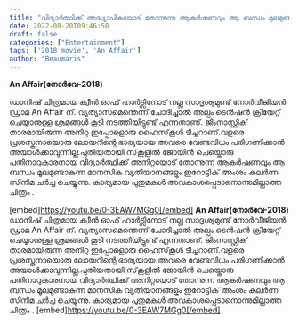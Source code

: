 ```yaml
---
title: "വിദ്യാർത്ഥിക്ക് അദ്ധ്യാപികയോട് തോന്നുന്ന ആകർഷണവും ആ ബന്ധം മൂലമുണ്ടാകുന്ന മാനസിക വ്യതിയാനങ്ങളും"
date: 2022-08-20T09:46:58
draft: false
categories: ["Entertainment"]
tags: ['2018 movie', 'An Affair']
author: "Beaumaris"
---
```


<strong>An Affair(നോർവേ-2018)</strong>

ഡാനിഷ് ചിത്രമായ ക്വീൻ ഓഫ് ഹാർട്സിനോട് നല്ല സാദൃശ്യമുണ്ട് നോർവീജിയൻ ഡ്രാമ An Affair ന്. വ്യത്യാസമെന്തെന്ന് ചോദിച്ചാൽ അല്പം ടെൻഷൻ ക്രിയേറ്റ് ചെയ്യാനുള്ള ശ്രമങ്ങൾ കൂടി നടത്തിയിട്ടുണ്ട് എന്നതാണ്. ജിംനാസ്റ്റിക് താരമായിരുന്ന അനിറ്റ ഇപ്പോളൊരു ഹൈസ്‌കൂൾ ടീച്ചറാണ്.വളരെ പ്രശസ്തനായൊരു ലോയറിന്റെ ഭാര്യയായ അവരെ വേണ്ടവിധം പരിഗണിക്കാൻ അയാൾക്കാവുന്നില്ല.പുതിയതായി സ്‌കൂളിൽ ജോയിൻ ചെയ്തൊരു പതിനാറുകാരനായ വിദ്യാർത്ഥിക്ക് അനിറ്റയോട് തോന്നുന്ന ആകർഷണവും ആ ബന്ധം മൂലമുണ്ടാകുന്ന മാനസിക വ്യതിയാനങ്ങളും ഇറോട്ടിക് അംശം കലർന്ന സിനിമ ചർച്ച ചെയ്യുന്നു. കാര്യമായ പുതുമകൾ അവകാശപ്പെടാനൊന്നുമില്ലാത്ത ചിത്രം .

[embed]https://youtu.be/0-3EAW7MGg0[/embed]
**An Affair(നോർവേ-2018)** ഡാനിഷ് ചിത്രമായ ക്വീൻ ഓഫ് ഹാർട്സിനോട് നല്ല സാദൃശ്യമുണ്ട് നോർവീജിയൻ ഡ്രാമ An Affair ന്. വ്യത്യാസമെന്തെന്ന് ചോദിച്ചാൽ അല്പം ടെൻഷൻ ക്രിയേറ്റ് ചെയ്യാനുള്ള ശ്രമങ്ങൾ കൂടി നടത്തിയിട്ടുണ്ട് എന്നതാണ്. ജിംനാസ്റ്റിക് താരമായിരുന്ന അനിറ്റ ഇപ്പോളൊരു ഹൈസ്‌കൂൾ ടീച്ചറാണ്.വളരെ പ്രശസ്തനായൊരു ലോയറിന്റെ ഭാര്യയായ അവരെ വേണ്ടവിധം പരിഗണിക്കാൻ അയാൾക്കാവുന്നില്ല.പുതിയതായി സ്‌കൂളിൽ ജോയിൻ ചെയ്തൊരു പതിനാറുകാരനായ വിദ്യാർത്ഥിക്ക് അനിറ്റയോട് തോന്നുന്ന ആകർഷണവും ആ ബന്ധം മൂലമുണ്ടാകുന്ന മാനസിക വ്യതിയാനങ്ങളും ഇറോട്ടിക് അംശം കലർന്ന സിനിമ ചർച്ച ചെയ്യുന്നു. കാര്യമായ പുതുമകൾ അവകാശപ്പെടാനൊന്നുമില്ലാത്ത ചിത്രം . [embed]https://youtu.be/0-3EAW7MGg0[/embed]

